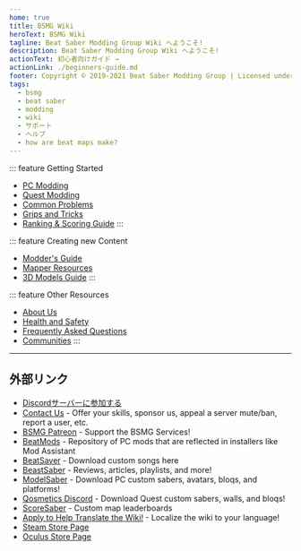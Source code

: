 ```yaml
---
home: true
title: BSMG Wiki
heroText: BSMG Wiki
tagline: Beat Saber Modding Group Wiki へようこそ!
description: Beat Saber Modding Group Wiki へようこそ!
actionText: 初心者向けガイド →
actionLink: ./beginners-guide.md
footer: Copyright © 2019-2021 Beat Saber Modding Group | Licensed under CC BY-NC-SA 4.0
tags:
  - bsmg
  - beat saber
  - modding
  - wiki
  - サポート
  - ヘルプ
  - how are beat maps make?
---
```


<!-- markdownlint-disable MD033 -->
<div class='features'>

::: feature Getting Started

* [PC Modding](./pc-modding.md)
* [Quest Modding](./quest-modding.md)
* [Common Problems](./support/)
* [Grips and Tricks](./grips-and-tricks.md)
* [Ranking & Scoring Guide](./ranking-guide.md)
:::

::: feature Creating new Content

* [Modder's Guide](/modding/)
* [Mapper Resources](/mapping/)
* [3D Models Guide](/models/)
:::

::: feature Other Resources

* [About Us](/about/)
* [Health and Safety](./health-and-safety.md)
* [Frequently Asked Questions](/faq/)
* [Communities](/communities/)
:::

</div>
<!-- markdownlint-enable MD033 -->

---

## 外部リンク

* [Discordサーバーに参加する](https://discord.gg/beatsabermods)
* [Contact Us](http://bit.ly/MessageBSMG) - Offer your skills, sponsor us, appeal a server mute/ban, report a user, etc.
* [BSMG Patreon](https://www.patreon.com/beatsabermods) - Support the BSMG Services!
* [BeatMods](https://beatmods.com) - Repository of PC mods that are reflected in installers like Mod Assistant
* [BeatSaver](https://beatsaver.com/) - Download custom songs here
* [BeastSaber](https://bsaber.com/) - Reviews, articles, playlists, and more!
* [ModelSaber](https://modelsaber.com/) - Download PC custom sabers, avatars, bloqs, and platforms!
* [Qosmetics Discord](https://discord.gg/qosmetics) - Download Quest custom sabers, walls, and bloqs!
* [ScoreSaber](https://scoresaber.com/) - Custom map leaderboards
* [Apply to Help Translate the Wiki!](https://forms.gle/e3BqA3poMjESARe76) - Localize the wiki to your language!
* [Steam Store Page](https://store.steampowered.com/app/620980/Beat_Saber/)
* [Oculus Store Page](https://www.oculus.com/experiences/rift/1304877726278670/)
